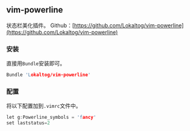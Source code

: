 
## vim-powerline
状态栏美化插件。
Github：[https://github.com/Lokaltog/vim-powerline](https://github.com/Lokaltog/vim-powerline)
### 安装
直接用`Bundle`安装即可。
```c
Bundle 'Lokaltog/vim-powerline'
```
### 配置
将以下配置加到`.vimrc`文件中。
```c
let g:Powerline_symbols = 'fancy'
set laststatus=2
```




